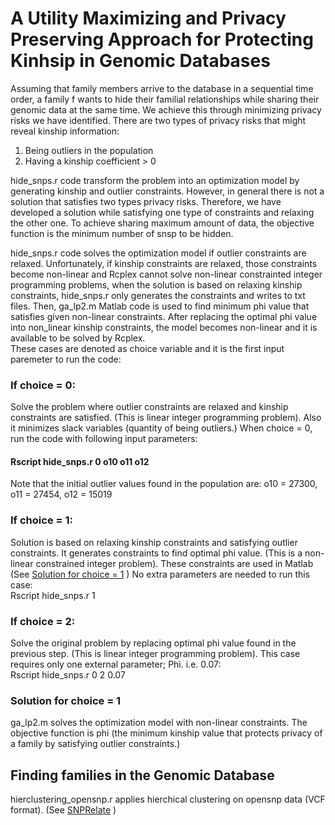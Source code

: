 
# A Utility Maximizing and Privacy Preserving Approach for Protecting Kinhsip in Genomic Databases
Assuming that family members arrive to the database in a sequential time order, a family f wants to hide their familial relationships while sharing their genomic data at the same time. We achieve this through minimizing privacy risks we have identified. There are two types of privacy risks that might reveal kinship information:
1. Being outliers in the population  
2. Having a kinship coefficient > 0 
  
hide_snps.r code transform the problem into an optimization model by generating kinship and outlier constraints. However, in general there is not a solution that satisfies two types privacy risks. Therefore, we have developed a solution while satisfying one type of constraints and relaxing the other one. To achieve sharing maximum amount of data, the objective function is the minimum number of snsp to be hidden.  
  
hide_snps.r code solves the optimization model if outlier constraints are relaxed. Unfortunately, if kinship constraints are relaxed, those constraints become non-linear and Rcplex cannot solve non-linear constrainted integer programming problems, when the solution is based on relaxing kinship constraints, hide_snps.r only generates the constraints and writes to txt files. Then, ga_lp2.m Matlab code is used to find minimum phi value that satisfies given non-linear constraints. After replacing the optimal phi value into non_linear kinship constraints, the model becomes non-linear and it is available to be solved by Rcplex.   
These cases are denoted as choice variable and it is the first input paremeter to run the code:
### If choice = 0:
Solve the problem where outlier constraints are relaxed and kinship constraints are satisfied. (This is linear integer programming problem). Also it minimizes slack variables (quantity of being outliers.) 
When choice = 0, run the code with following input parameters:  
#### Rscript hide_snps.r 0 o10 o11 o12
Note that the initial outlier values found in the population are: o10 = 27300, o11 = 27454, o12 = 15019  
### If choice = 1:
Solution is based on relaxing kinship constraints and satisfying outlier constraints. It generates constraints to find optimal phi value. (This is a non-linear constrained integer problem). These constraints are used in Matlab (See [Solution for choice = 1](https://github.com/tastanlab/Kinship-Privacy/blob/master/README.md#solution-for-choice--1) )
No extra parameters are needed to run this case:  
Rscript hide_snps.r 1  
### If choice = 2:
Solve the original problem by replacing optimal phi value found in the previous step. (This is linear integer programming problem). 
This case requires only one external parameter; Phi. i.e. 0.07:  
Rscript hide_snps.r 0 2 0.07  
### Solution for choice = 1
ga_lp2.m solves the optimization model with non-linear constraints. The objective function is phi (the minimum kinship value that protects privacy of a family by satisfying outlier constraints.) 
## Finding families in the Genomic Database
hierclustering_opensnp.r applies hierchical clustering on opensnp data (VCF format). (See [SNPRelate](http://corearray.sourceforge.net/tutorials/SNPRelate/) )
